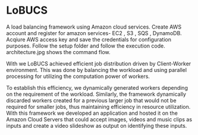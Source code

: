 # LoBUCS
A load balancing framework using Amazon cloud services.
Create AWS account and register for amazon services- EC2 , S3 , SQS , DynamoDB.
Acqiure AWS access key and save the credentials for configuration purposes.
Follow the setup folder and follow the execution code. architecture.jpg shows the command flow.

With we LoBUCS achieved efficient job
distribution driven by Client-Worker environment. This
was done by balancing the workload and using
parallel processing for utilizing the computation power of
workers.

To establish this efficiency, we dynamically generated
workers depending on the requirement of the workload.
Similarly, the framework dynamically discarded workers
created for a previous larger job that would not be required
for smaller jobs, thus maintaining efficiency in resource
utilization. With this framework we developed an application and hosted it on the Amazon Cloud
Servers that could accept images, videos and music clips
as inputs and create a video slideshow as output on
identifying these inputs. 


